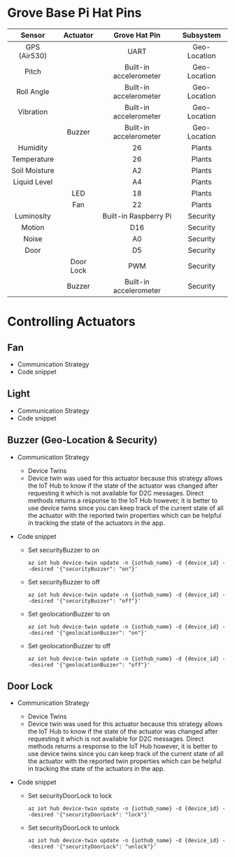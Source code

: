 # Grove Base Pi Hat Pins



|    Sensor     | Actuator  |     Grove Hat Pin      |  Subsystem   |
| :-----------: | :-------: | :--------------------: | :----------: |
| GPS (Air530)  |           |          UART          | Geo-Location |
|     Pitch     |           | Built-in accelerometer | Geo-Location |
|  Roll Angle   |           | Built-in accelerometer | Geo-Location |
|   Vibration   |           | Built-in accelerometer | Geo-Location |
|               |  Buzzer   | Built-in accelerometer | Geo-Location |
|   Humidity    |           |           26           |    Plants    |
|  Temperature  |           |           26           |    Plants    |
| Soil Moisture |           |           A2           |    Plants    |
| Liquid Level  |           |           A4           |    Plants    |
|               |    LED    |           18           |    Plants    |
|               |    Fan    |           22           |    Plants    |
|  Luminosity   |           | Built-in Raspberry Pi  |   Security   |
|    Motion     |           |          D16           |   Security   |
|     Noise     |           |           A0           |   Security   |
|     Door      |           |           D5           |   Security   |
|               | Door Lock |          PWM           |   Security   |
|               |  Buzzer   | Built-in accelerometer |   Security   |

# Controlling Actuators
## Fan

- Communication Strategy
- Code snippet

## Light

- Communication Strategy
- Code snippet

## Buzzer (Geo-Location & Security)

- Communication Strategy

  - Device Twins
  - Device twin was used for this actuator because this strategy allows the IoT Hub to know if the state of the actuator was changed after requesting it which is not available for D2C messages. Direct methods returns a response to the IoT Hub however, it is better to use device twins since you can keep track of the current state of all the actuator with the reported twin properties which can be helpful in tracking the state of the actuators in the app.

- Code snippet

  - Set securityBuzzer to on

    ```
    az iot hub device-twin update -n {iothub_name} -d {device_id} --desired '{"securityBuzzer": "on"}'
    ```

  - Set securityBuzzer to off

    ```
    az iot hub device-twin update -n {iothub_name} -d {device_id} --desired '{"securityBuzzer": "off"}'
    ```

  - Set geolocationBuzzer to on

    ```
    az iot hub device-twin update -n {iothub_name} -d {device_id} --desired '{"geolocationBuzzer": "on"}'
    ```

  - Set geolocationBuzzer to off

    ```
    az iot hub device-twin update -n {iothub_name} -d {device_id} --desired '{"geolocationBuzzer": "off"}'
    ```

    

## Door Lock

- Communication Strategy
  - Device Twins
  - Device twin was used for this actuator because this strategy allows the IoT Hub to know if the state of the actuator was changed after requesting it which is not available for D2C messages. Direct methods returns a response to the IoT Hub however, it is better to use device twins since you can keep track of the current state of all the actuator with the reported twin properties which can be helpful in tracking the state of the actuators in the app.
  
- Code snippet

  - Set securityDoorLock to lock
    ```
    az iot hub device-twin update -n {iothub_name} -d {device_id} --desired '{"securityDoorLock": "lock"}'
    ```

  - Set securityDoorLock to unlock

    ```
    az iot hub device-twin update -n {iothub_name} -d {device_id} --desired '{"securityDoorLock": "unlock"}'
    ```

    

